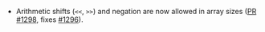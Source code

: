 - Arithmetic shifts (`<<`, `>>`) and negation are now allowed in array sizes
  ([PR #1298](https://github.com/jasmin-lang/jasmin/pull/1298),
  fixes [#1296](https://github.com/jasmin-lang/jasmin/issues/1296)).
